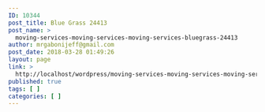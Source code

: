 ```yaml
---
ID: 10344
post_title: Blue Grass 24413
post_name: >
  moving-services-moving-services-moving-services-bluegrass-24413
author: mrgabonijeff@gmail.com
post_date: 2018-03-28 01:49:26
layout: page
link: >
  http://localhost/wordpress/moving-services-moving-services-moving-services-bluegrass-24413/
published: true
tags: [ ]
categories: [ ]
---
```


